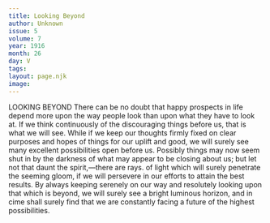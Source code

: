 ```yaml
---
title: Looking Beyond
author: Unknown
issue: 5
volume: 7
year: 1916
month: 26
day: V
tags:
layout: page.njk
image:
---
```

LOOKING BEYOND       There can be no doubt that happy prospects in life depend more upon the way people look than upon what they have to look at.       If we think continuously of the discouraging things before us, that is what we will see. While if we keep our thoughts firmly fixed on clear purposes and hopes of things for our uplift and good, we will surely see many excellent possibilities open before us. Possibly things may now seem shut in by the darkness of what may appear to be closing about us; but let not that daunt the spirit,—there are rays. of light which will surely penetrate the seeming gloom, if we will persevere in our efforts to attain the best results.       By always keeping serenely on our way and resolutely looking upon that which is beyond, we will surely see a bright luminous horizon, and in cime shall surely find that we are constantly facing a future of the highest possibilities.    




